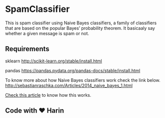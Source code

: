 # SpamClassifier
This is spam classifier using Naive Bayes classifiers, a family of classifiers that are based on the popular Bayes’
probability theorem. It basicaaly say whether a given message is spam or not. 

## Requirements

sklearn
http://scikit-learn.org/stable/install.html

pandas
https://pandas.pydata.org/pandas-docs/stable/install.html


To know more about how Naive Bayes classifiers work check the link below.
http://sebastianraschka.com/Articles/2014_naive_bayes_1.html


<a href="https://medium.com/@iamHarin/spam-classifier-in-12-lines-38744dcdcda8"> Check this article</a> to know how this works.

## Code with :heart: Harin
